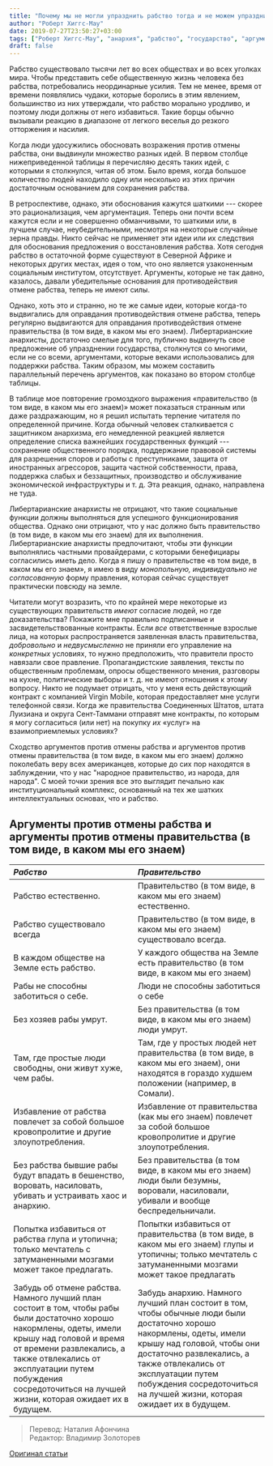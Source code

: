 ```yaml
---
title: "Почему мы не могли упразднить рабство тогда и не можем упразднить правительство сейчас"
author: "Роберт Хиггс-May"
date: 2019-07-27T23:50:27+03:00
tags: ["Роберт Хиггс-May", "анархия", "рабство", "государство", "аргументы против рабства"]
draft: false
---
```


Рабство существовало тысячи лет во всех обществах и во всех уголках мира. Чтобы представить себе общественную жизнь человека без рабства, потребовались неординарные усилия. Тем не менее, время от времени появлялись чудаки, которые боролись в этим явлением, большинство из них утверждали, что рабство морально уродливо, и поэтому люди должны от него избавиться. Такие борцы обычно вызывали реакцию в диапазоне от легкого веселья до резкого отторжения и насилия.

Когда люди удосужились обосновать возражения против отмены рабства, они выдвинули множество разных идей. В первом столбце нижеприведенной таблицы я перечисляю десять таких идей, с которыми я столкнулся, читая об этом. Было время, когда большое количество людей находило одну или несколько из этих причин достаточным основанием для сохранения рабства.

В ретроспективе, однако, эти обоснования кажутся шаткими --- скорее это рационализация, чем аргументация. Теперь они почти всем кажутся если и не совершенно обманчивыми, то шаткими или, в лучшем случае, неубедительными, несмотря на некоторые случайные зерна правды. Никто сейчас не применяет эти идеи или их следствия для обоснования предложения о восстановления рабства. Хотя сегодня рабство в остаточной форме существуют в Северной Африке и некоторых других местах, идея о том, что оно является узаконенным социальным институтом, отсутствует. Аргументы, которые не так давно, казалось, давали убедительные основания для противодействия отмене рабства, теперь не имеют силы.

Однако, хоть это и странно, но те же самые идеи, которые когда-то выдвигались для оправдания противодействия отмене рабства, теперь регулярно выдвигаются для оправдания противодействия отмене правительства (в том виде, в каком мы его знаем). Либертарианские анархисты, достаточно смелые для того, публично выдвинуть свое предложение об упразднении государства, столкнутся со многими, если не со всеми, аргументами, которые веками использовались для поддержки рабства. Таким образом, мы можем составить параллельный перечень аргументов, как показано во втором столбце таблицы.

В таблице мое повторение громоздкого выражения «правительство (в том виде, в каком мы его знаем)» может показаться странным или даже раздражающим, но я решил испытать терпение читателя по определенной причине. Когда обычный человек сталкивается с защитником анархизма, его немедленной реакцией является определение списка важнейших государственных функций --- сохранение общественного порядка, поддержание правовой системы для разрешения споров и работы с преступниками, защита от иностранных агрессоров, защита частной собственности, права, поддержка слабых и беззащитных, производство и обслуживание экономической инфраструктуры и т. д. Эта реакция, однако, направлена не туда.

Либертарианские анархисты не отрицают, что такие социальные функции должны выполняться для успешного функционирования общества. Однако они отрицают, что у нас должно быть правительство (в том виде, в каком мы его знаем) для их выполнения. Либертарианские анархисты предпочитают, чтобы эти функции выполнялись частными провайдерами, с которыми бенефициары согласились иметь дело. Когда я пишу о правительстве «в том виде, в каком мы его знаем», я имею в виду _монопольную, индивидуально не согласованную_ форму правления, которая сейчас существует практически повсюду на земле.

Читатели могут возразить, что по крайней мере некоторые из существующих правительств _имеют_ согласие людей, но где доказательства? Покажите мне правильно подписанные и засвидетельствованные контракты. Если _все_ ответственные взрослые лица, на которых распространяется заявленная власть правительства, _добровольно_ и _недвусмысленно_ не приняли его управление на _конкретных_ условиях, то нужно предположить, что правители просто навязали свое правление. Пропагандистские заявления, тексты по общественным проблемам, опросы общественного мнения, разговоры на кухне, политические выборы и т. д. не имеют отношения к этому вопросу. Никто не подумает отрицать, что у меня есть действующий контракт с компанией Virgin Mobile, которая предоставляет мне услуги телефонной связи. Когда же правительства Соединенных Штатов, штата Луизиана и округа Сент-Таммани отправят мне контракты, по которым я могу согласиться (или нет) на покупку _их_ «услуг» на взаимоприемлемых условиях?

Сходство аргументов против отмены рабства и аргументов против отмены правительства (в том виде, в каком мы его знаем) должно поколебать веру всех американцев, которые до сих пор находятся в заблуждении, что у нас "народное правительство, из народа, для народа". С моей точки зрения все это выглядит печально как институциональный комплекс, основанный на тех же шатких интеллектуальных основах, что и рабство.

## Аргументы против отмены рабства и аргументы против отмены правительства (в том виде, в каком мы его знаем)

<table>
<colgroup>
<col style="text-align:left;"/>
<col style="text-align:left;"/>
</colgroup>

<thead>
<tr>
	<th style="text-align:left;"><em>Рабство</em></th>
	<th style="text-align:left;"><em>Правительство</em></th>
</tr>
</thead>

<tbody>
<tr>
	<td style="text-align:left;">Рабство естественно.</td>
	<td style="text-align:left;">Правительство (в том виде, в каком мы его знаем) естественно.</td>
</tr>
<tr>
	<td style="text-align:left;">Рабство существовало всегда</td>
	<td style="text-align:left;">Правительство (в том виде, в каком мы его знаем) существовало всегда.</td>
</tr>
<tr>
	<td style="text-align:left;">В каждом обществе на Земле есть рабство.</td>
	<td style="text-align:left;">У каждого общества на Земле есть правительство (в том виде, в каком мы его знаем)</td>
</tr>
<tr>
	<td style="text-align:left;">Рабы не способны заботиться о себе.</td>
	<td style="text-align:left;">Люди не способны заботиться о себе</td>
</tr>
<tr>
	<td style="text-align:left;">Без хозяев рабы умрут.</td>
	<td style="text-align:left;">Без правительства (в том виде, в каком мы его знаем) люди умрут.</td>
</tr>
<tr>
	<td style="text-align:left;">Там, где простые люди свободны, они живут хуже, чем рабы.</td>
	<td style="text-align:left;">Там, где у простых людей нет правительства (в том виде, в каком мы его знаем), они находятся в гораздо худшем положении (например, в Сомали).</td>
</tr>
<tr>
	<td style="text-align:left;">Избавление от рабства повлечет за собой большое кровопролитие и другие злоупотребления.</td>
	<td style="text-align:left;">Избавление от правительства (как мы его знаем) повлечет за собой большое кровопролитие и другие злоупотребления.</td>
</tr>
<tr>
	<td style="text-align:left;">Без рабства бывшие рабы будут впадать в бешенство, воровать, насиловать, убивать и устраивать хаос и анархию.</td>
	<td style="text-align:left;">Без правительства (в том виде, в каком мы его знаем) люди были безумны, воровали, насиловали, убивали и вообще беспредельничали.</td>
</tr>
<tr>
	<td style="text-align:left;">Попытка избавиться от рабства глупа и утопична; только мечтатель с затуманенными мозгами может такое предлагать.</td>
	<td style="text-align:left;">Попытки избавиться от правительства (в том виде, в каком мы его знаем) глупы и утопичны; только мечтатель с затуманенными мозгами может такое предлагать</td>
</tr>
<tr>
	<td style="text-align:left;">Забудь об отмене рабства. Намного лучший план состоит в том, чтобы рабы были достаточно хорошо накормлены, одеты, имели крышу над головой и время от времени развлекались, а также отвлекались от эксплуатации путем побуждения сосредоточиться на лучшей жизни, которая ожидает их в будущем.</td>
	<td style="text-align:left;">Забудь анархию. Намного лучший план состоит в том, чтобы обычные люди были достаточно хорошо накормлены, одеты, имели крышу над головой, чтобы они достаточно развлекались, а также отвлекались от эксплуатации путем побуждения сосредоточиться на лучшей жизни, которая ожидает их в будущем.</td>
</tr>
</tbody>
</table>

> Перевод: Наталия Афончина  
> Редактор: Владимир Золоторев

[Оригинал статьи](http://www.independent.org/news/article.asp?id=2589&fbclid=IwAR0r0y1aJci43LE4loyHHMUa_3vIUqXvwEZUAoBxYJGWb-2qWYDa2BI4HV4)
